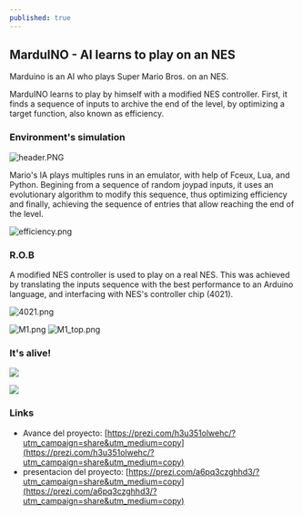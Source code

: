 ```yaml
---
published: true
---
```

## MarduINO - AI learns to play on an NES

Marduino is an AI who plays Super Mario Bros. on an NES.

MarduINO learns to play by himself with a modified NES controller.
First, it finds a sequence of inputs to archive the end of the level, by optimizing a target function, also known as efficiency.

### Environment's simulation

![header.PNG]({{site.url}}/_posts/header.PNG)

Mario's IA plays multiples runs in an emulator, with help of Fceux, Lua, and Python. Begining from a sequence of random joypad inputs, it uses an evolutionary algorithm to modify this sequence, thus optimizing efficiency and finally, achieving the sequence of entries that allow reaching the end of the level.



![efficiency.png]({{site.baseurl}}/_posts/efficiency.png)

### R.O.B
A modified NES controller is used to play on a real NES. This was achieved by translating the inputs sequence with the best performance to an Arduino language, and interfacing with NES's controller chip (4021).


![4021.png]({{site.baseurl}}/_posts/4021.png)


![M1.png]({{site.baseurl}}/_posts/M1.png)
![M1_top.png]({{site.baseurl}}/_posts/M1_top.png)

### It's alive!

[![](http://img.youtube.com/vi/Ey6a91ONW20/0.jpg)](http://www.youtube.com/watch?v=Ey6a91ONW20)

[![](http://img.youtube.com/vi/YWMipLdixsE/0.jpg)](http://www.youtube.com/watch?v=YWMipLdixsE)

### Links
* Avance del proyecto: [https://prezi.com/h3u351olwehc/?utm_campaign=share&utm_medium=copy](https://prezi.com/h3u351olwehc/?utm_campaign=share&utm_medium=copy)
* presentacion del proyecto: [https://prezi.com/a6pq3czghhd3/?utm_campaign=share&utm_medium=copy](https://prezi.com/a6pq3czghhd3/?utm_campaign=share&utm_medium=copy)
